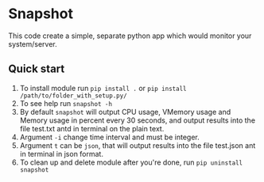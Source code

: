 # Snapshot

This code create a simple, separate python app which would monitor your system/server.

## Quick start

1. To install module run `pip install .` or `pip install /path/to/folder_with_setup.py/`
1. To see help run `snapshot -h`
1. By default `snapshot` will output CPU usage, VMemory usage and Memory usage in percent every 30 seconds, and output results into the file test.txt antd in terminal on the plain text.
1. Argument `-i` change time interval and must be integer.
1. Argument `t` can be `json`, that will output results into the file test.json ant in terminal in json format.
1. To clean up and delete module after you're done, run `pip uninstall snapshot`
